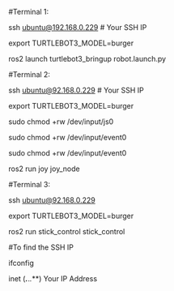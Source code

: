 #Terminal 1:

ssh ubuntu@192.168.0.229 # Your SSH IP

export TURTLEBOT3_MODEL=burger

ros2 launch turtlebot3_bringup robot.launch.py

#Terminal 2:

ssh ubuntu@92.168.0.229 # Your SSH IP

export TURTLEBOT3_MODEL=burger

sudo chmod +rw /dev/input/js0

sudo chmod +rw /dev/input/event0

sudo chmod +rw /dev/input/event0

ros2 run joy joy_node

#Terminal 3:

ssh ubuntu@92.168.0.229

export TURTLEBOT3_MODEL=burger

ros2 run stick_control stick_control



#To find the SSH IP 

ifconfig

inet (***.***.*.***) Your IP Address
 

